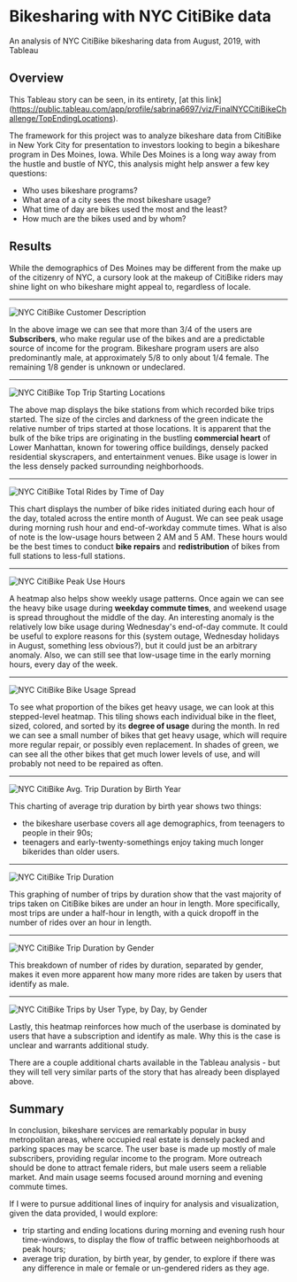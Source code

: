 # Bikesharing with NYC CitiBike data
An analysis of NYC CitiBike bikesharing data from August, 2019, with Tableau

## Overview
This Tableau story can be seen, in its entirety, [at this link]
(https://public.tableau.com/app/profile/sabrina6697/viz/FinalNYCCitiBikeChallenge/TopEndingLocations).

The framework for this project was to analyze bikeshare data from CitiBike in New York City for presentation to investors looking to begin a bikeshare program in Des Moines, Iowa. While Des Moines is a long way away from the hustle and bustle of NYC, this analysis might help answer a few key questions:
- Who uses bikeshare programs?
- What area of a city sees the most bikeshare usage?
- What time of day are bikes used the most and the least?
- How much are the bikes used and by whom?

## Results
While the demographics of Des Moines may be different from the make up of the citizenry of NYC, a cursory look at the makeup of CitiBike riders may shine light on who bikeshare might appeal to, regardless of locale.
***
![NYC CitiBike Customer Description](https://github.com/skaram16/bike_sharing/blob/main/Images/customer_description.png)

In the above image we can see that more than 3/4 of the users are **Subscribers**, who make regular use of the bikes and are a predictable source of income for the program. Bikeshare program users are also predominantly male, at approximately 5/8 to only about 1/4 female. The remaining 1/8 gender is unknown or undeclared.
***
![NYC CitiBike Top Trip Starting Locations](https://github.com/skaram16/bike_sharing/blob/main/Images/start_location.png)

The above map displays the bike stations from which recorded bike trips started. The size of the circles and darkness of the green indicate the relative number of trips started at those locations. It is apparent that the bulk of the bike trips are originating in the bustling **commercial heart** of Lower Manhattan, known for towering office buildings, densely packed residential skyscrapers, and entertainment venues. Bike usage is lower in the less densely packed surrounding neighborhoods. 
***
![NYC CitiBike Total Rides by Time of Day](https://github.com/skaram16/bike_sharing/blob/main/Images/optimal_repair_time.png)

This chart displays the number of bike rides initiated during each hour of the day, totaled across the entire month of August. We can see peak usage during morning rush hour and end-of-workday commute times. What is also of note is the low-usage hours between 2 AM and 5 AM. These hours would be the best times to conduct **bike repairs** and **redistribution** of bikes from full stations to less-full stations.
***
![NYC CitiBike Peak Use Hours](https://github.com/skaram16/bike_sharing/blob/main/Images/peakhours_usage.png)

A heatmap also helps show weekly usage patterns. Once again we can see the heavy bike usage during **weekday commute times**, and weekend usage is spread throughout the middle of the day. An interesting anomaly is the relatively low bike usage during Wednesday's end-of-day commute. It could be useful to explore reasons for this (system outage, Wednesday holidays in August, something less obvious?), but it could just be an arbitrary anomaly. Also, we can still see that low-usage time in the early morning hours, every day of the week.
***
![NYC CitiBike Bike Usage Spread](https://github.com/skaram16/bike_sharing/blob/main/Images/trip_usage_spread.png)

To see what proportion of the bikes get heavy usage, we can look at this stepped-level heatmap. This tiling shows each individual bike in the fleet, sized, colored, and sorted by its **degree of usage** during the month. In red we can see a small number of bikes that get heavy usage, which will require more regular repair, or possibly even replacement. In shades of green, we can see all the other bikes that get much lower levels of use, and will probably not need to be repaired as often.
***
![NYC CitiBike Avg. Trip Duration by Birth Year](https://github.com/skaram16/bike_sharing/blob/main/Images/avg_tripduration.png)

This charting of average trip duration by birth year shows two things:
- the bikeshare userbase covers all age demographics, from teenagers to people in their 90s;
- teenagers and early-twenty-somethings enjoy taking much longer bikerides than older users.
***
![NYC CitiBike Trip Duration](https://github.com/skaram16/bike_sharing/blob/main/Images/trip_duration.png)

This graphing of number of trips by duration show that the vast majority of trips taken on CitiBike bikes are under an hour in length. More specifically, most trips are under a half-hour in length, with a quick dropoff in the number of rides over an hour in length.
***
![NYC CitiBike Trip Duration by Gender](https://github.com/skaram16/bike_sharing/blob/main/Images/trip_duration_gender.png)

This breakdown of number of rides by duration, separated by gender, makes it even more apparent how many more rides are taken by users that identify as male.
***

![NYC CitiBike Trips by User Type, by Day, by Gender](https://github.com/skaram16/bike_sharing/blob/main/Images/trip_usage_gender_day.png)

Lastly, this heatmap reinforces how much of the userbase is dominated by users that have a subscription and identify as male. Why this is the case is unclear and warrants additional study.

There are a couple additional charts available in the Tableau analysis - but they will tell very similar parts of the story that has already been displayed above.

## Summary
In conclusion, bikeshare services are remarkably popular in busy metropolitan areas, where occupied real estate is densely packed and parking spaces may be scarce. The user base is made up mostly of male subscribers, providing regular income to the program. More outreach should be done to attract female riders, but male users seem a reliable market. And main usage seems focused around morning and evening commute times.

If I were to pursue additional lines of inquiry for analysis and visualization, given the data provided, I would explore:
- trip starting and ending locations during morning and evening rush hour time-windows, to display the flow of traffic between neighborhoods at peak hours;
- average trip duration, by birth year, by gender, to explore if there was any difference in male or female or un-gendered riders as they age.
